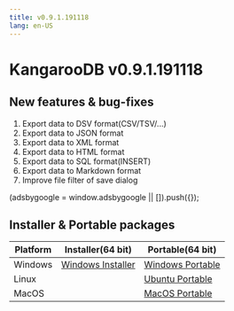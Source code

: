 ```yaml
---
title: v0.9.1.191118
lang: en-US
---
```


# KangarooDB v0.9.1.191118


## New features & bug-fixes
1. Export data to DSV format(CSV/TSV/...)
2. Export data to JSON format
3. Export data to XML format
4. Export data to HTML format
5. Export data to SQL format(INSERT)
6. Export data to Markdown format
7. Improve file filter of save dialog

<div>
    <script2 type="text/javascript" async="true" src="https://pagead2.googlesyndication.com/pagead/js/adsbygoogle.js" />
    <ins class="adsbygoogle"
        style="display:block; text-align:center;"
        data-ad-layout="in-article"
        data-ad-format="fluid"
        data-ad-client="ca-pub-3975819313740938"
        data-ad-slot="6760827895"></ins>
    <script2 type="text/javascript">
        (adsbygoogle = window.adsbygoogle || []).push({});
    </script2>
</div>

## Installer & Portable packages

| Platform          | Installer(64 bit) | Portable(64 bit)  |
|-------------------|-------------------|-------------------|
| Windows | [Windows Installer](https://github.com/dbkangaroo/kangaroo/releases/download/v0.9.1.191118/Kangaroo_0.9.1.191118_win64.exe) | [Windows Portable](https://github.com/dbkangaroo/kangaroo/releases/download/v0.9.1.191118/Kangaroo_0.9.1.191118_win64.7z) |
| Linux |  | [Ubuntu Portable](https://github.com/dbkangaroo/kangaroo/releases/download/v0.9.1.191118/Kangaroo_0.9.1.191118_ubuntu.zip) |
| MacOS |  | [MacOS Portable](https://github.com/dbkangaroo/kangaroo/releases/download/v0.9.1.191118/Kangaroo_0.9.1.191118_macos.zip) |
